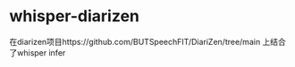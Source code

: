 # whisper-diarizen

在diarizen项目https://github.com/BUTSpeechFIT/DiariZen/tree/main  上结合了whisper
infer
